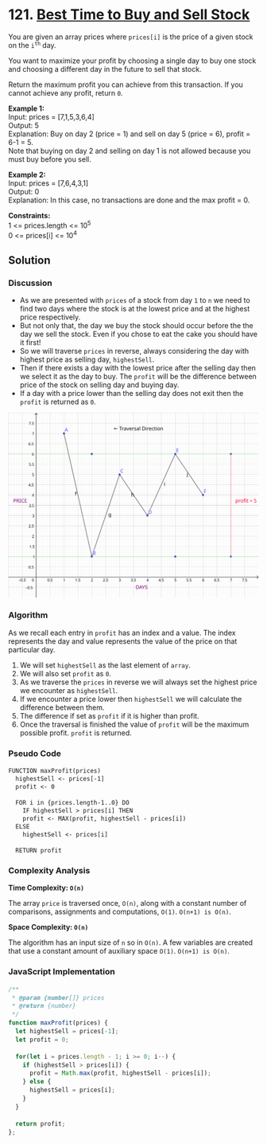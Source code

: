 # 121. [Best Time to Buy and Sell Stock](https://leetcode.com/problems/best-time-to-buy-and-sell-stock/)

You are given an array prices where `prices[i]` is the price of a given stock on the <code>i<sup>th</sup></code> day.

You want to maximize your profit by choosing a single day to buy one stock and choosing a different day in the future to sell that stock.

Return the maximum profit you can achieve from this transaction. If you cannot achieve any profit, return `0`.

 

**Example 1:**  
Input: prices = [7,1,5,3,6,4]  
Output: 5  
Explanation: Buy on day 2 (price = 1) and sell on day 5 (price = 6), profit = 6-1 = 5.  
Note that buying on day 2 and selling on day 1 is not allowed because you must buy before you sell.  

**Example 2:**  
Input: prices = [7,6,4,3,1]  
Output: 0  
Explanation: In this case, no transactions are done and the max profit = 0.

**Constraints:**  
1 <= prices.length <= 10<sup>5</sup>  
0 <= prices[i] <= 10<sup>4</sup>  

## Solution

### Discussion

- As we are presented with `prices` of a stock from day `1` to `n` we need to find two days where the stock is at the lowest price and at the highest price respectively.
- But not only that, the day we buy the stock should occur before the the day we sell the stock. Even if you chose to eat the cake you should have it first!
- So we will traverse `prices` in reverse, always considering the day with highest price as selling day, `highestSell`.
- Then if there exists a day with the lowest price after the selling day then we select it as the day to buy. The `profit` will be the difference between price of the stock on selling day and buying day.
- If a day with a price lower than the selling day does not exit then the `profit` is returned as `0`.

![image](<./images/stock_graph.svg> "Daily prices of the stock.")

### Algorithm

As we recall each entry in `profit` has an index and a value. The index represents the day and value represents the value of the price on that particular day.

1. We will set  `highestSell` as the last element of `array`.
2. We will also set `profit` as `0`.
3. As we traverse the `prices` in reverse we will always set the highest price we encounter as `highestSell`.
4. If we encounter a price lower then `highestSell` we will calculate the difference between them.
5. The difference if set as `profit` if it is higher than profit.
6. Once the traversal is finished the value of `profit` will be the maximum possible profit. `profit` is returned.

### Pseudo Code

```
FUNCTION maxProfit(prices)
  highestSell <- prices[-1]
  profit <- 0
  
  FOR i in {prices.length-1..0} DO
    IF highestSell > prices[i] THEN
    profit <- MAX(profit, highestSell - prices[i])
  ELSE
    highestSell <- prices[i]
  
  RETURN profit
```

### Complexity Analysis

**Time Complexity: `O(n)`**

The array `price` is traversed once, `O(n)`, along with a constant number of comparisons, assignments and computations, `O(1)`. `O(n+1) is O(n)`.

**Space Complexity: `O(n)`**

The algorithm has an input size of `n` so in `O(n)`. A few variables are created that use a constant amount of auxiliary space `O(1)`. `O(n+1) is O(n)`.

### JavaScript Implementation

```js
/**
 * @param {number[]} prices
 * @return {number}
 */
function maxProfit(prices) {
  let highestSell = prices[-1];
  let profit = 0;
  
  for(let i = prices.length - 1; i >= 0; i--) {
    if (highestSell > prices[i]) {
      profit = Math.max(profit, highestSell - prices[i]);
    } else {
      highestSell = prices[i];
    }
  }
  
  return profit;
};
```